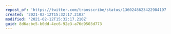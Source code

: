```yaml
---
repost_of: 'https://twitter.com/transscribe/status/1360248623422984197'
created: '2021-02-12T15:32:17.210Z'
modified: '2021-02-12T15:32:17.210Z'
guid: 8d6acbc5-b0dd-4ec6-92e3-a76d9503d773
---
```

 
